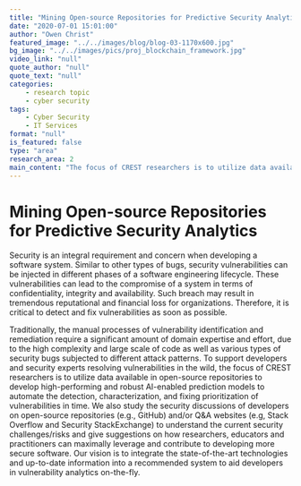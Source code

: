 ```yaml
---
title: "Mining Open-source Repositories for Predictive Security Analytics"
date: "2020-07-01 15:01:00"
author: "Owen Christ"
featured_image: "../../images/blog/blog-03-1170x600.jpg"
bg_image: "../../images/pics/proj_blockchain_framework.jpg"
video_link: "null"
quote_author: "null"
quote_text: "null"
categories: 
    - research topic
    - cyber security
tags: 
    - Cyber Security
    - IT Services
format: "null"
is_featured: false
type: "area"
research_area: 2
main_content: "The focus of CREST researchers is to utilize data available in open-source repositories to develop high-performing and robust AI-enabled prediction models to automate the detection, characterization, and fixing prioritization of vulnerabilities in time. We also study the security discussions of developers on open-source repositories (e.g., GitHub) and/or Q&A websites (e.g, Stack Overflow and Security StackExchange) to understand the current security challenges/risks and give suggestions on how researchers, educators and practitioners can maximally leverage and contribute to developing more secure software."
---
```



# Mining Open-source Repositories for Predictive Security Analytics

Security is an integral requirement and concern when developing a software system. Similar to other types of bugs, security vulnerabilities can be injected in different phases of a software engineering lifecycle. These vulnerabilities can lead to the compromise of a system in terms of confidentiality, integrity and availability. Such breach may result in tremendous reputational and financial loss for organizations. Therefore, it is critical to detect and fix vulnerabilities as soon as possible.

Traditionally, the manual processes of vulnerability identification and remediation require a significant amount of domain expertise and effort, due to the high complexity and large scale of code as well as various types of security bugs subjected to different attack patterns. To support developers and security experts resolving vulnerabilities in the wild, the focus of CREST researchers is to utilize data available in open-source repositories to develop high-performing and robust AI-enabled prediction models to automate the detection, characterization, and fixing prioritization of vulnerabilities in time. We also study the security discussions of developers on open-source repositories (e.g., GitHub) and/or Q&A websites (e.g, Stack Overflow and Security StackExchange) to understand the current security challenges/risks and give suggestions on how researchers, educators and practitioners can maximally leverage and contribute to developing more secure software. Our vision is to integrate the state-of-the-art technologies and up-to-date information into a recommended system to aid developers in vulnerability analytics on-the-fly.

